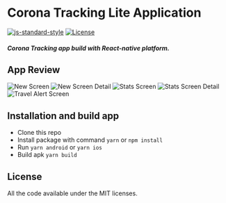 # Corona Tracking Lite Application

[![js-standard-style](https://img.shields.io/badge/code%20style-standard-brightgreen.svg?style=flat)](http://standardjs.com/)
[![License](https://img.shields.io/badge/License-MIT-red.svg)](LICENSE)

##### Corona Tracking app build with React-native platform.

## App Review

![New Screen](dist/images/NewScreen.png 'New Screen')
![New Screen Detail](dist/images/NewDetail.png 'New Screen Detail')
![Stats Screen](dist/images/StatsScreen.png 'Stats Screen')
![Stats Screen Detail](dist/images/StatsDetail.png 'Stats Screen Detail')
![Travel Alert Screen](dist/images/TravelAlertScreen.png 'Travel Alert')

## Installation and build app

- Clone this repo
- Install package with command `yarn` or `npm install`
- Run `yarn android` or `yarn ios`
- Build apk `yarn build`

## License

All the code available under the MIT licenses.
